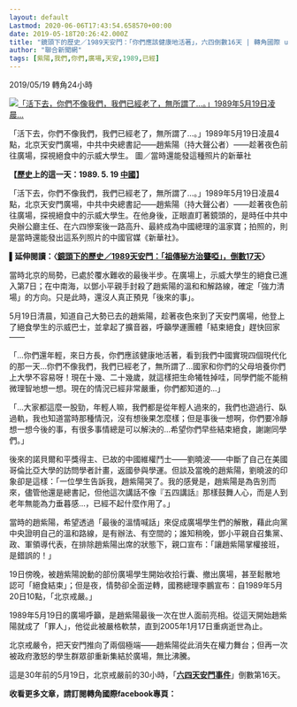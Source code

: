 ```yaml
---
layout: default
Lastmod: 2020-06-06T17:43:54.658570+00:00
date: 2019-05-18T20:26:42.000Z
title: "鏡頭下的歷史／1989天安門：「你們應該健康地活著」，六四倒數16天 | 轉角國際 udn Global"
author: "聯合新聞網"
tags: [紫陽,我們,你們,廣場,天安,1989,已經]
---
```


2019/05/19 轉角24小時

[![「活下去，你們不像我們，我們已經老了，無所謂了...。」1989年5月19日凌晨...](https://images.weserv.nl/?url=https%3A//pgw.udn.com.tw/gw/photo.php%3Fu%3Dhttps%3A//uc.udn.com.tw/photo/2019/05/19/99/6322399.jpg%26x%3D0%26y%3D0%26sw%3D0%26sh%3D0%26sl%3DW%26fw%3D1149)](https://images.weserv.nl/?url=https%3A//pgw.udn.com.tw/gw/photo.php%3Fu%3Dhttps%3A//uc.udn.com.tw/photo/2019/05/19/99/6322399.jpg%26x%3D0%26y%3D0%26sw%3D0%26sh%3D0%26sl%3DW%26fw%3D1149)

「活下去，你們不像我們，我們已經老了，無所謂了...。」1989年5月19日凌晨4點，北京天安門廣場，中共中央總書記——趙紫陽（持大聲公者）——趁著夜色前往廣場，探視絕食中的示威大學生。 圖／當時還能發這種照片的新華社

**【[**歷史**](/search/tagging/1020/歷史)上的這一天：1989. 5. 19 [**中國**](/search/tagging/1020/中國)】**

「活下去，你們不像我們，我們已經老了，無所謂了...。」1989年5月19日凌晨4點，北京天安門廣場，中共中央總書記——趙紫陽（持大聲公者）——趁著夜色前往廣場，探視絕食中的示威大學生。在他身後，正眼直盯著鏡頭的，是時任中共中央辦公廳主任、在六四慘案後一路高升、最終成為中國總理的溫家寶；拍照的，則是當時還能發出這系列照片的中國官媒《新華社》。

**▌延伸閱讀：〈[鏡頭下的歷史／1989天安門：「祖傳秘方治聾啞」，倒數17天](https://global.udn.com/global_vision/story/8662/3822374)〉**

當時北京的局勢，已處於覆水難收的最後半步。在廣場上，示威大學生的絕食已進入第7日；在中南海，以鄧小平親手封殺了趙紫陽的溫和和解路線，確定「強力清場」的方向。只是此時，還沒人真正預見「後來的事」。

5月19日清晨，知道自己大勢已去的趙紫陽，趁著夜色來到了天安門廣場，他登上了絕食學生的示威巴士，並拿起了擴音器，呼籲學運團體「結束絕食」趕快回家——

「...你們還年輕，來日方長，你們應該健康地活著，看到我們中國實現四個現代化的那一天...你們不像我們，我們已經老了，無所謂了...國家和你們的父母培養你們上大學不容易呀！現在十幾、二十幾歲，就這樣把生命犧牲掉哇，同學們能不能稍微理智地想一想。現在的情況已經非常嚴重，你們都知道的...」

「...大家都這麼一股勁，年輕人嘛，我們都是從年輕人過來的，我們也遊過行、臥過軌，我也知道當時那種情況，沒有想後果怎麼樣；但是事後一想啊，你們要冷靜想一想今後的事，有很多事情總是可以解決的...希望你們早些結束絕食，謝謝同學們。」

後來的諾貝爾和平獎得主、已故的中國維權鬥士——劉曉波——中斷了自己在美國哥倫比亞大學的訪問學者計畫，返國參與學運。但談及當晚的趙紫陽，劉曉波的印象卻是這樣：「一位學生告訴我，趙紫陽哭了。我的感覺是，趙紫陽是為告別而來，儘管他還是總書記，但他這次講話不像『五四講話』那樣鼓舞人心，而是人到老年無能為力垂暮感...，已經不起什麼作用了。」

當時的趙紫陽，希望透過「最後的溫情喊話」來促成廣場學生們的解散，藉此向黨中央證明自己的溫和路線，是有辦法、有空間的；誰知稍晚，鄧小平親自召集黨、政、軍領導代表，在排除趙紫陽出席的狀態下，親口宣布：「讓趙紫陽掌權接班，是錯誤的！」

19日傍晚，被趙紫陽說動的部份廣場學生開始收拾行囊、撤出廣場，甚至鬆散地認可「絕食結束」；但是夜，情勢卻全面逆轉，國務總理李鵬宣布：自1989年5月20日10點，「北京戒嚴。」

1989年5月19日的廣場呼籲，是趙紫陽最後一次在世人面前亮相。從這天開始趙紫陽就成了「罪人」，他從此被嚴格軟禁，直到2005年1月17日重病逝世為止。

北京戒嚴令，把天安門推向了兩個極端——趙紫陽從此消失在權力舞台；但再一次被政府激怒的學生群眾卻重新集結於廣場，無比沸騰。

這是30年前的5月19日，北京戒嚴前的30小時，「[**六四天安門事件**](/search/tagging/1020/六四天安門事件)」倒數第16天。

  
**收看更多文章，請訂閱轉角國際facebook專頁：**

